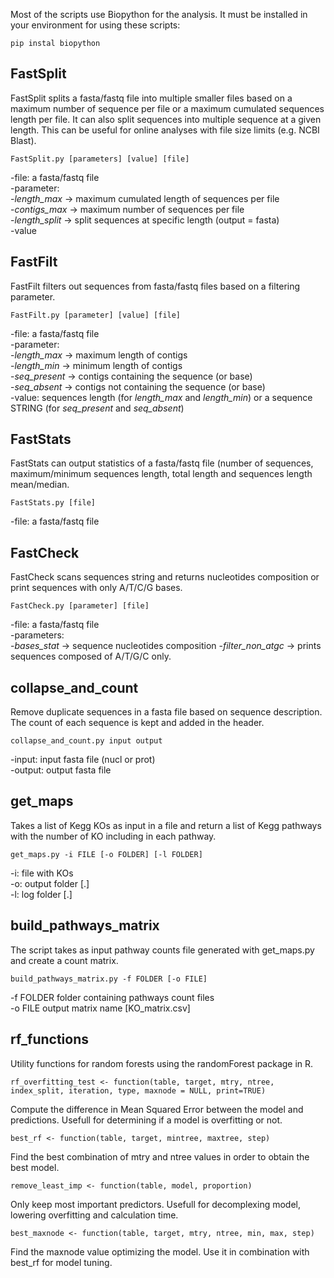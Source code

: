 Most of the scripts use Biopython for the analysis. It must be installed in your environment for using these scripts:

```
pip instal biopython
```

## FastSplit

FastSplit splits a fasta/fastq file into multiple smaller files based on a maximum
number of sequence per file or a maximum cumulated sequences length per file. It can 
also split sequences into multiple sequence at a given length.
This can be useful for online analyses with file size limits (e.g. NCBI Blast). 

```
FastSplit.py [parameters] [value] [file]
```
 
  -file: a fasta/fastq file  
  -parameter:  
    -*length_max* -> maximum cumulated length of sequences per file  
    -*contigs_max* -> maximum number of sequences per file  
    -*length_split* -> split sequences at specific length (output = fasta)  
  -value  

## FastFilt

FastFilt filters out sequences from fasta/fastq files based on a filtering parameter.

```
FastFilt.py [parameter] [value] [file]
```

  -file: a fasta/fastq file  
  -parameter:  
    -*length_max* -> maximum length of contigs  
    -*length_min* -> minimum length of contigs  
    -*seq_present* -> contigs containing the sequence (or base)  
    -*seq_absent* -> contigs not containing the sequence (or base)  
  -value: sequences length (for *length_max* and *length_min*) or a sequence STRING 
  (for *seq_present* and *seq_absent*)  


## FastStats

FastStats can output statistics of a fasta/fastq file (number of sequences, 
maximum/minimum sequences length, total length and sequences length mean/median.

```
FastStats.py [file]
```

  -file: a fasta/fastq file  

## FastCheck

FastCheck scans sequences string and returns nucleotides composition or print sequences 
with only A/T/C/G bases.

```
FastCheck.py [parameter] [file]
```
  -file: a fasta/fastq file  
  -parameters:  
    -*bases_stat* -> sequence nucleotides composition 
    -*filter_non_atgc* -> prints sequences composed of A/T/G/C only.  

## collapse_and_count

Remove duplicate sequences in a fasta file based on sequence description. The count of each
sequence is kept and added in the header.

```
collapse_and_count.py input output
```
  -input: input fasta file (nucl or prot)  
  -output: output fasta file  

## get_maps

Takes a list of Kegg KOs as input in a file and return a list of Kegg pathways with the number of KO including in each pathway.

```
get_maps.py -i FILE [-o FOLDER] [-l FOLDER]
```
  -i: file with KOs  
  -o: output folder [.\]  
  -l: log folder [.\]  

## build_pathways_matrix

The script takes as input pathway counts file generated with get_maps.py and create a count matrix.

```
build_pathways_matrix.py -f FOLDER [-o FILE]
```
  -f FOLDER   folder containing pathways count files  
  -o FILE     output matrix name [KO_matrix.csv]  

## rf_functions

Utility functions for random forests using the randomForest package in R.

```
rf_overfitting_test <- function(table, target, mtry, ntree, index_split, iteration, type, maxnode = NULL, print=TRUE)
```
Compute the difference in Mean Squared Error between the model and predictions. Usefull for determining if a model is overfitting or not.

```
best_rf <- function(table, target, mintree, maxtree, step)
```
Find the best combination of mtry and ntree values in order to obtain the best model.

```
remove_least_imp <- function(table, model, proportion)
```
Only keep most important predictors. Usefull for decomplexing model, lowering overfitting and calculation time.

```
best_maxnode <- function(table, target, mtry, ntree, min, max, step)
```
Find the maxnode value optimizing the model. Use it in combination with best_rf for model tuning.
